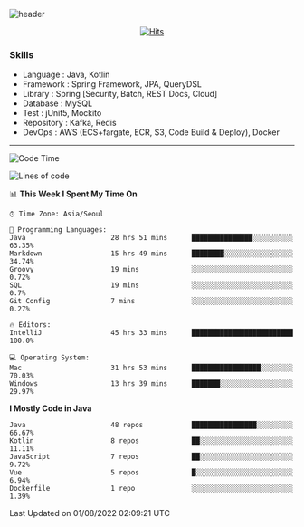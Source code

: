 <!-- Github Profile Readme로 프로필 꾸미기 : https://zzsza.github.io/development/2020/07/10/make-github-profile-readme/ -->

<!-- github theme -->
  <!-- 
    ![header](https://capsule-render.vercel.app/api?type=slice&color=e0f0e3&height=150&section=header&text=beasy&fontSize=45)
  -->
  ![header](https://capsule-render.vercel.app/api?type=soft&color=e0f0e3&height=150&section=header&text=Choi-YongSeok&fontSize=55&animation=twinkling)


<!-- hits count : https://hits.seeyoufarm.com/ -->
<div align=center>
    
  [![Hits](https://hits.seeyoufarm.com/api/count/incr/badge.svg?url=https%3A%2F%2Fgithub.com%2Fchoi-ys&count_bg=%2379C83D&title_bg=%23555555&icon=&icon_color=%23E7E7E7&title=hits&edge_flat=false)](https://hits.seeyoufarm.com)

</div>


<!-- Committed Top Lang -->
<div align=center>
</div>


### Skills
 - Language : Java, Kotlin
 - Framework : Spring Framework, JPA, QueryDSL
 - Library : Spring [Security, Batch, REST Docs, Cloud]
 - Database : MySQL
 - Test : jUnit5, Mockito
 - Repository : Kafka, Redis
 - DevOps : AWS (ECS+fargate, ECR, S3, Code Build & Deploy), Docker

---

<!--START_SECTION:waka-->
![Code Time](http://img.shields.io/badge/Code%20Time-2%2C732%20hrs%2023%20mins-blue)

![Lines of code](https://img.shields.io/badge/From%20Hello%20World%20I%27ve%20Written-328%20Thousand%20lines%20of%20code-blue)

📊 **This Week I Spent My Time On** 

```text
⌚︎ Time Zone: Asia/Seoul

💬 Programming Languages: 
Java                     28 hrs 51 mins      ███████████████░░░░░░░░░░   63.35% 
Markdown                 15 hrs 49 mins      ████████░░░░░░░░░░░░░░░░░   34.74% 
Groovy                   19 mins             ░░░░░░░░░░░░░░░░░░░░░░░░░   0.72% 
SQL                      19 mins             ░░░░░░░░░░░░░░░░░░░░░░░░░   0.7% 
Git Config               7 mins              ░░░░░░░░░░░░░░░░░░░░░░░░░   0.27%

🔥 Editors: 
IntelliJ                 45 hrs 33 mins      █████████████████████████   100.0%

💻 Operating System: 
Mac                      31 hrs 53 mins      █████████████████░░░░░░░░   70.03% 
Windows                  13 hrs 39 mins      ███████░░░░░░░░░░░░░░░░░░   29.97%

```

**I Mostly Code in Java** 

```text
Java                     48 repos            ████████████████░░░░░░░░░   66.67% 
Kotlin                   8 repos             ██░░░░░░░░░░░░░░░░░░░░░░░   11.11% 
JavaScript               7 repos             ██░░░░░░░░░░░░░░░░░░░░░░░   9.72% 
Vue                      5 repos             █░░░░░░░░░░░░░░░░░░░░░░░░   6.94% 
Dockerfile               1 repo              ░░░░░░░░░░░░░░░░░░░░░░░░░   1.39%

```



 Last Updated on 01/08/2022 02:09:21 UTC
<!--END_SECTION:waka-->

<!-- 
![footer](https://capsule-render.vercel.app/api?section=footer&type=slice&color=e0f0e3)
-->

